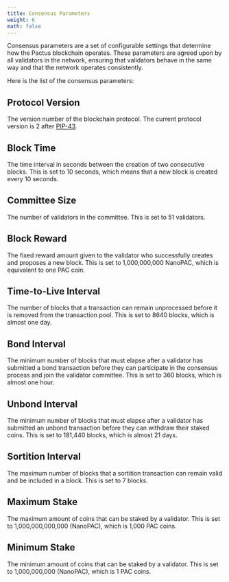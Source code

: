 ```yaml
---
title: Consensus Parameters
weight: 6
math: false
---
```


Consensus parameters are a set of configurable settings that determine how the Pactus blockchain operates.
These parameters are agreed upon by all validators in the network,
ensuring that validators behave in the same way and that the network operates consistently.

Here is the list of the consensus parameters:

## Protocol Version

The version number of the blockchain protocol.
The current protocol version is 2 after [PIP-43](https://pips.pactus.org/PIPs/pip-43).

## Block Time

The time interval in seconds between the creation of two consecutive blocks.
This is set to 10 seconds, which means that a new block is created every 10 seconds.

## Committee Size

The number of validators in the committee.
This is set to 51 validators.

## Block Reward

The fixed reward amount given to the validator who successfully creates and proposes a new block.
This is set to 1,000,000,000 NanoPAC, which is equivalent to one PAC coin.

## Time-to-Live Interval

The number of blocks that a transaction can remain unprocessed before
it is removed from the transaction pool.
This is set to 8640 blocks, which is almost one day.

## Bond Interval

The minimum number of blocks that must elapse after a validator has submitted a bond transaction
before they can participate in the consensus process and join the validator committee.
This is set to 360 blocks, which is almost one hour.

## Unbond Interval

The minimum number of blocks that must elapse after a validator has submitted
an unbond transaction before
they can withdraw their staked coins.
This is set to 181,440 blocks, which is almost 21 days.

## Sortition Interval

The maximum number of blocks that a sortition transaction can remain valid and be included
in a block.
This is set to 7 blocks.

## Maximum Stake

The maximum amount of coins that can be staked by a validator.
This is set to 1,000,000,000,000 (NanoPAC), which is 1,000 PAC coins.

## Minimum Stake

The minimum amount of coins that can be staked by a validator.
This is set to 1,000,000,000 (NanoPAC), which is 1 PAC coins.
